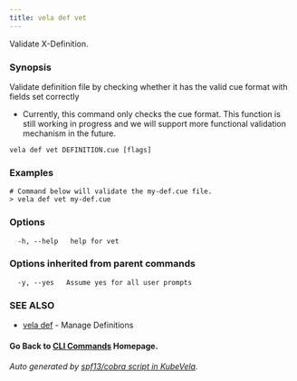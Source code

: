```yaml
---
title: vela def vet
---
```


Validate X-Definition.

### Synopsis

Validate definition file by checking whether it has the valid cue format with fields set correctly
* Currently, this command only checks the cue format. This function is still working in progress and we will support more functional validation mechanism in the future.

```
vela def vet DEFINITION.cue [flags]
```

### Examples

```
# Command below will validate the my-def.cue file.
> vela def vet my-def.cue
```

### Options

```
  -h, --help   help for vet
```

### Options inherited from parent commands

```
  -y, --yes   Assume yes for all user prompts
```

### SEE ALSO

* [vela def](vela_def.md)	 - Manage Definitions

#### Go Back to [CLI Commands](vela.md) Homepage.


###### Auto generated by [spf13/cobra script in KubeVela](https://github.com/kubevela/kubevela/tree/master/hack/docgen).
